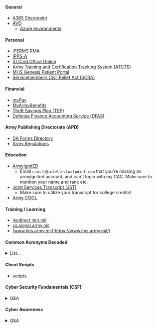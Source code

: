 #### General
  - [A365 Sharepoint](https://www.ohome.apps.mil/)
  - [AVD](https://aka.ms/AVDGov)
    - [Azure environments](https://learn.microsoft.com/en-us/azure/virtual-desktop/users/connect-remote-desktop-client?tabs=web#subscribe-to-a-workspace-and-connect-to-your-desktops-and-applications)

#### Personal
  - [iPERMS RMA](https://iperms.hrc.army.mil/)
  - [IPPS-A](https://ipps-a.army.mil/)
  - [ID Card Office Online](https://idco-pki.dmdc.osd.mil/idco/myprofile-info)
  - [Army Training and Certification Tracking System (ATCTS)](https://atcts.army.mil/)
  - [MHS Genesis Patient Portal](https://my.mhsgenesis.health.mil/pages/home)
  - [Servicemembers Civil Relief Act (SCRA)](https://www.militaryonesource.mil/financial-legal/personal-finance/servicemembers-civil-relief-act/)

#### Financial
  - [myPay](https://mypay.dfas.mil/)
  - [MyArmyBenefits](https://myarmybenefits.us.army.mil/)
  - [Thrift Savings Plan (TSP)](https://www.tsp.gov/)
  - [Defense Finance Accounting Service (DFAS)](https://www.dfas.mil/)

#### Army Publishing Directorate (APD)
  - [DA Forms Directory](https://armypubs.army.mil/default.aspx)
  - [Army Regulations](https://armypubs.army.mil/productmaps/pubform/ar.aspx)

#### Education
  - [ArmyIgnitED](https://www.armyignited.army.mil/student/)
      - Email ```csmith@intellectualpoint.com``` that you're missing an armyignited account, and can't login with my CAC. Make sure to mention your name and rank etc.
  - [Joint Services Transcript (JST)](https://jst.doded.mil/jst/)
      - Make sure to utilize your transcript for college credits!
  - [Army COOL](https://www.cool.osd.mil/army/index.html)

#### Training / Learning
  - [jkodirect.jten.mil](https://jkodirect.jten.mil/Atlas2/page/desktop/DesktopHome.jsf)
  - [cs.signal.army.mil](https://cs.signal.army.mil/UserMngmt/UserPortal.asp)
  - [www.lms.army.mil](https://www.lms.army.mil/)

#### Common Acronyms Decoded

<details>
<summary>List...</summary>

| Acronym | Meaning                                                      |
|---------|--------------------------------------------------------------|
| APFU    | Army Physical Fitness Uniform                                |
| AT      | Annual Training                                              |
| CPX     | Command Post Exercises                                       |
| ETS     | Expiration Term of Service (Leave the Army)                 |
| FTX     | Field Training Exercises                                     |
| IDT     | Inactive Duty Training                                       |
| PHA     | Physical Health Assessment                                   |
| PMT     | Pre Mobilization Training                                    |
| PT      | Physical Training                                            |
| RMA     | Risk Management Assessment                                   |
| RSD     | Regular Scheduled Drill                                      |
| SRP     | Soldier Readiness Processing (PHA but for pre-deployment)   |
| SM      | Service Member(s)                                           |
| WFX     | Warfighter Exercise (Pre-deployment training)               |
| NCO     | Non-Commissioned Officer                                     |
| MOS     | Military Occupational Specialty                              |
| OPSEC   | Operational Security                                         |
| SOP     | Standard Operating Procedure                                 |
| TAD     | Temporary Additional Duty                                    |
| UA      | Unauthorized Absence                                        |
| VA      | Volunteer Army                                              |
| XO      | Executive Officer                                           |

</details>

#### Cheat Scripts
  - [scripts](https://github.com/Clutch152/scripts)

#### Cyber Security Fundamentals (CSF)

<details>
<summary>Q&A</summary>

- [CSF Pre-Test](https://cs.signal.army.mil//UserMngmt/CyberFundamentals/lessons/pretest.asp)

| Question | Answer |
|----------|--------|
| A Botnet is a term derived from the idea of bot networks In its most basic form, a bot is simply an automated computer program, or robot | True |
| A denial-of-service (DoS) attack occurs when legitimate _________ are unable to access ________, ______ or other network resources due to the actions of malicious cyber threat factors | users, Information systems, devices |
| According to DoD 8570.01-M, the IA technical category consists of how many levels? | I, II, & III |
| An indication is a sign that an incident may never occur | FALSE |
| Are website defacement and DoS possible cyberattacks against websites | True |
| A precursor is a sign that an incident may occur in the future | True |
| A ________ and _________ are network infrastructure devices | All |
| Cybersecurity is not a holistic program to manage Information Technology related security risk | FALSE |
| Encryptions is a way to send a message in ____________ | code |
| _____________your wireless data prevents anyone who might be able to access your network from viewing it | Encrypting |
| Individual networks may be affected by DoS attacks without being directly targeted | True |
| In accordance with AR 25-2, whose responsibility is it to ensure all users receive initial and annual IA awareness training? | IASO |
| IAW AR 25-2 all new appointed cybersecurity workforce personnel must achieve appropriate qualification requirements within? | 6 months |
| Indications of an incident fall into two categories | Indications and precursors |
| Interoperability is a weakness in Cloud Computing | TRUE |
| Security plans are not living documents | FALSE |
| SSID stands for | Service Set Identifier |
| What are rootkits | A piece of software that can be installed and hidden on your computer without your knowledge |
| What are the four objectives of planning for security | Identify, design, test and monitor |
| What does LAMP stands for | Linux, Apache, My SQL and PHP |
| What is a Distributed Denial-of-Service attack? | It occurs when multiple machines are operating together to attack one target |
| What is a fake Antivirus | Malicious software designed to steal information from unsuspecting users by mimicking legitimate security software |
| What is a hash function | A fixed-length string of numbers and letters generated from a mathematical algorithm and an arbitrarily sized message such as an email, document, picture or other type of data. |
| What is a Virtual Private Network used for | Allows employees to connect securely to their network when away from the office |
| What is Website security | The protection of personal and organizational public-facing websites from cyberattacks |
| Which of the following categories require a privileged access agreement? | IA Technical |
| Which of the following certifications would satisfy IAM level II and IAM level III? | CISSP |
| How can I protect myself against fake antiviruses | All |
| How often do all cybersecurity workforce personnel take the Cybersecurity Fundamental training IAW DA PAM 25-2-6 | Every 3 years |
| Viruses, Worms and Trojan horses are types of malicious code | True |

</details>

#### Cyber Awareness

<details>
<summary>Q&A</summary>

- [CA Pre-Test](https://cs.signal.army.mil/UserMngmt/CyberAwareness_2025/launch.asp)

| Question | Answer |
|----------|--------|
| Which of the following is an example of behavior that you should report? |  |
|  |  |
|  |  |
|  |  |
|  |  |
|  |  |
|  |  |
|  |  |
|  |  |
|  |  |
|  |  |

</details>
